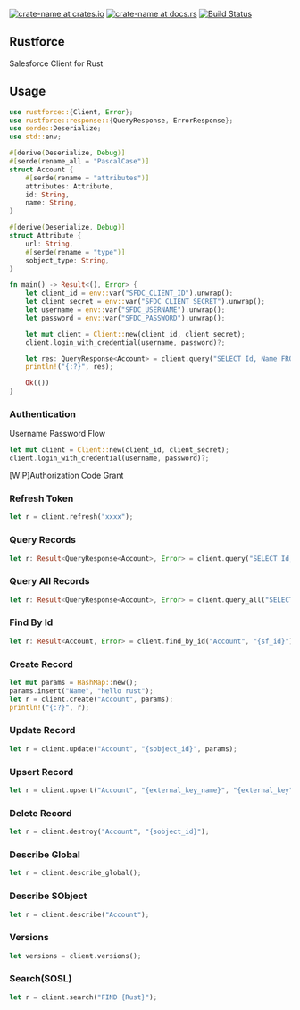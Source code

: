 [![crate-name at crates.io](https://img.shields.io/crates/v/rustforce.svg)](https://crates.io/crates/rustforce)
[![crate-name at docs.rs](https://docs.rs/rustforce/badge.svg)](https://docs.rs/rustforce)
[![Build Status](https://travis-ci.org/tzmfreedom/rustforce.svg?branch=master)](https://travis-ci.org/tzmfreedom/rustforce)

## Rustforce

Salesforce Client for Rust

## Usage

```rust
use rustforce::{Client, Error};
use rustforce::response::{QueryResponse, ErrorResponse};
use serde::Deserialize;
use std::env;

#[derive(Deserialize, Debug)]
#[serde(rename_all = "PascalCase")]
struct Account {
    #[serde(rename = "attributes")]
    attributes: Attribute,
    id: String,
    name: String,
}

#[derive(Deserialize, Debug)]
struct Attribute {
    url: String,
    #[serde(rename = "type")]
    sobject_type: String,
}

fn main() -> Result<(), Error> {
    let client_id = env::var("SFDC_CLIENT_ID").unwrap();
    let client_secret = env::var("SFDC_CLIENT_SECRET").unwrap();
    let username = env::var("SFDC_USERNAME").unwrap();
    let password = env::var("SFDC_PASSWORD").unwrap();

    let mut client = Client::new(client_id, client_secret);
    client.login_with_credential(username, password)?;

    let res: QueryResponse<Account> = client.query("SELECT Id, Name FROM Account WHERE id = '0012K00001drfGYQAY'".to_string())?;
    println!("{:?}", res);

    Ok(())
}
```

### Authentication

Username Password Flow
```rust
let mut client = Client::new(client_id, client_secret);
client.login_with_credential(username, password)?;
```

[WIP]Authorization Code Grant

### Refresh Token

```rust
let r = client.refresh("xxxx");
```

### Query Records

```rust
let r: Result<QueryResponse<Account>, Error> = client.query("SELECT Id, Name FROM Account");
```

### Query All Records

```rust
let r: Result<QueryResponse<Account>, Error> = client.query_all("SELECT Id, Name FROM Account");
```

### Find By Id

```rust
let r: Result<Account, Error> = client.find_by_id("Account", "{sf_id}");
```

### Create Record

```rust
let mut params = HashMap::new();
params.insert("Name", "hello rust");
let r = client.create("Account", params);
println!("{:?}", r);
```

### Update Record

```rust
let r = client.update("Account", "{sobject_id}", params);
```

### Upsert Record

```rust
let r = client.upsert("Account", "{external_key_name}", "{external_key", params);
```

### Delete Record

```rust
let r = client.destroy("Account", "{sobject_id}");
```

### Describe Global

```rust
let r = client.describe_global();
```

### Describe SObject

```rust
let r = client.describe("Account");
```

### Versions

```rust
let versions = client.versions();
```

### Search(SOSL)

```rust
let r = client.search("FIND {Rust}");
```
